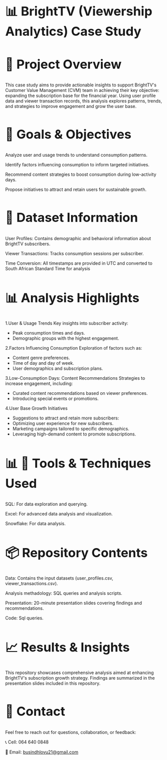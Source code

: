  <h1 style="font-size:40px;"> 📊 BrightTV (Viewership Analytics) Case Study </h1>
 
 <h2 style="font-size:40px;"> 🌟 Project Overview  </h2>
 This case study aims to provide actionable insights to support BrightTV's Customer Value Management (CVM) team in achieving their key objective: expanding the subscription base for the financial year. Using user profile data and viewer transaction records, this analysis explores patterns, trends, and strategies to improve engagement and grow the user base.
 
 <h2 style="font-size:40px;"> 📝 Goals & Objectives </h2>
 Analyze user and usage trends to understand consumption patterns.
 
 Identify factors influencing consumption to inform targeted initiatives.
 
 Recommend content strategies to boost consumption during low-activity days.
 
 Propose initiatives to attract and retain users for sustainable growth.
 
 
 <h2 style="font-size:40px;"> 📂 Dataset Information </h2>
 User Profiles: Contains demographic and behavioral information about BrightTV subscribers.
 
 Viewer Transactions: Tracks consumption sessions per subscriber.
 
 Time Conversion: All timestamps are provided in UTC and converted to South African Standard Time for analysis
 
 <h2 style="font-size:40px;"> 📊 Analysis Highlights </h2>
 
 1.User & Usage Trends
  Key insights into subscriber activity:
 - Peak consumption times and days.
 - Demographic groups with the highest engagement.
 
 2.Factors Influencing Consumption
 Exploration of factors such as:
  - Content genre preferences.
  - Time of day and day of week.
  - User demographics and subscription plans.
 
 
 3.Low-Consumption Days: Content Recommendations
 Strategies to increase engagement, including:
 - Curated content recommendations based on viewer preferences.
 - Introducing special events or promotions.
 
 4.User Base Growth Initiatives
 - Suggestions to attract and retain more subscribers:
 - Optimizing user experience for new subscribers.
 - Marketing campaigns tailored to specific demographics.
 - Leveraging high-demand content to promote subscriptions.
 
 
 <h2 style="font-size:40px;"> 📊 🔧 Tools & Techniques Used </h2>
 
 SQL: For data exploration and querying.
 
 Excel: For advanced data analysis and visualization.
 
 Snowflake: For data analysis.
 
 
 <h2 style="font-size:40px;"> 📦 Repository Contents </h2>
 
 Data: Contains the input datasets (user_profiles.csv, viewer_transactions.csv).
 
 Analysis methadology: SQL queries and analysis scripts.
 
 Presentation: 20-minute presentation slides covering findings and recommendations.
 
 Code: Sql queries. 
 
 <h2 style="font-size:40px;"> 📈 Results & Insights </h2>
 
 This repository showcases comprehensive analysis aimed at enhancing BrightTV's subscription growth strategy. Findings are summarized in the presentation slides included in this repository.
 
 <h2 style="font-size:40px;"> 📨 Contact  </h2>
 
 Feel free to reach out for questions, collaboration, or feedback:
 
 📞 Cell: 064 640 0848
 
 📧 Email: busindhlovu21@gmail.com
